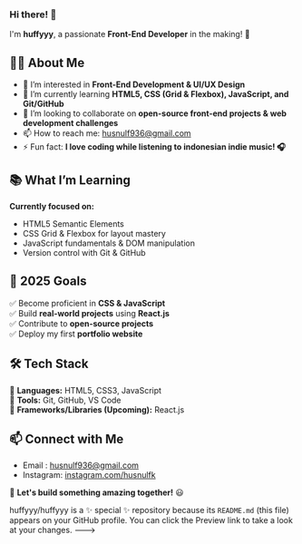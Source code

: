 ### Hi there! 👋 
I'm **huffyyy**, a passionate **Front-End Developer** in the making! 🚀  

## 👩‍💻 About Me
- 👀 I’m interested in **Front-End Development & UI/UX Design**  
- 🌱 I’m currently learning **HTML5, CSS (Grid & Flexbox), JavaScript, and Git/GitHub**  
- 💞️ I’m looking to collaborate on **open-source front-end projects & web development challenges**  
- 📫 How to reach me: husnulf936@gmail.com   
- ⚡ Fun fact: **I love coding while listening to indonesian indie music! 🎧**

## 📚 What I’m Learning  
**Currently focused on:**  
- HTML5 Semantic Elements  
- CSS Grid & Flexbox for layout mastery  
- JavaScript fundamentals & DOM manipulation  
- Version control with Git & GitHub

## 🎯 2025 Goals  
✅ Become proficient in **CSS & JavaScript**  
✅ Build **real-world projects** using **React.js**  
✅ Contribute to **open-source projects**  
✅ Deploy my first **portfolio website**  

## 🛠 Tech Stack  
🔹 **Languages:** HTML5, CSS3, JavaScript  
🔹 **Tools:** Git, GitHub, VS Code  
🔹 **Frameworks/Libraries (Upcoming):** React.js  

## 📫 Connect with Me  
- Email : husnulf936@gmail.com
- Instagram: [instagram.com/husnulfk](https://www.instagram.com/husnulfk)

🚀 **Let's build something amazing together!** 😃 

huffyyy/huffyyy is a ✨ special ✨ repository because its `README.md` (this file) appears on your GitHub profile.
You can click the Preview link to take a look at your changes.
--->
